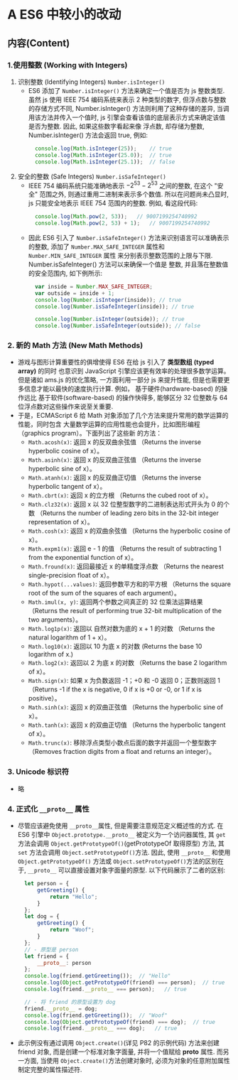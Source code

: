 # A ES6 中较小的改动 

## 内容(Content)
### 1.使用整数 (Working with Integers)
1. 识别整数 (Identifying Integers) `Number.isInteger()`
    + ES6 添加了 `Number.isInteger()` 方法来确定一个值是否为 js 整数类型. 虽然 js 
      使用 IEEE 754 编码系统来表示 2 种类型的数字, 但浮点数与整数的存储方式不同, 
      Number.isInteger() 方法则利用了这种存储的差异, 当调用该方法并传入一个值时, 
      js 引擎会查看该值的底层表示方式来确定该值是否为整数. 因此, 如果这些数字看起来像
      浮点数, 却存储为整数, Number.isInteger() 方法会返回 true, 例如:
      ```javascript
        console.log(Math.isInteger(25));    // true
        console.log(Math.isInteger(25.0));  // true
        console.log(Math.isInteger(25.1));  // false
      ```
2. 安全的整数 (Safe Integers) `Number.isSafeInteger()`
    + IEEE 754 编码系统只能准确地表示 $-2^{53} - 2^{53}$ 之间的整数, 在这个 "安全"
      范围之外, 则通过重用二进制来表示多个数值. 所以在问题尚未凸显时, js 只能安全地表示
      IEEE 754 范围内的整数. 例如, 看这段代码:
      ```javascript
        console.log(Math.pow(2, 53));   // 9007199254740992
        console.log(Math.pow(2, 53) + 1);   // 9007199254740992
      ``` 
    + 因此 ES6 引入了 `Number.isSafeInteger()` 方法来识别语言可以准确表示的整数,
      添加了 `Number.MAX_SAFE_INTEGER` 属性和 `Number.MIN_SAFE_INTEGER` 属性
      来分别表示整数范围的上限与下限. Number.isSafeInteger() 方法可以来确保一个值是
      整数, 并且落在整数值的安全范围内, 如下例所示:
      ```javascript
        var inside = Number.MAX_SAFE_INTEGER;
        var outside = inside + 1;
        console.log(Number.isInteger(inside)); // true
        console.log(Number.isSafeInteger(inside)); // true

        console.log(Number.isInteger(outside)); // true
        console.log(Number.isSafeInteger(outside)); // false
      ```
### 2. 新的 Math 方法 (New Math Methods)
- 游戏与图形计算重要性的俱增使得 ES6 在给 js 引入了 **类型数组 (typed array)** 的同时
  也意识到 JavaScript 引擎应该更有效率的处理很多数学运算。但是诸如 ams.js 的优化策略, 
  一方面利用一部分 js 来提升性能, 但是也需要更多信息才能以最快的速度执行计算. 例如，
  基于硬件(hardware-based) 的操作远比 基于软件(software-based) 的操作快得多, 
  能够区分 32 位整数与 64 位浮点数对这些操作来说至关重要.
- 于是，ECMAScript 6 给 Math 对象添加了几个方法来提升常用的数学运算的性能，同时包含
  大量数学运算的应用性能也会提升，比如图形编程（graphics program）。下面列出了这些新
  的方法：
    + `Math.acosh(x)`: 返回 x 的反双曲余弦值
    （Returns the inverse hyperbolic cosine of x）。
    + `Math.asinh(x)`: 返回 x 的反双曲正弦值
     （Returns the inverse hyperbolic sine of x）。
    + `Math.atanh(x)`: 返回 x 的反双曲正切值
     （Returns the inverse hyperbolic tangent of x）。
    + `Math.cbrt(x)`: 返回 x 的立方根
     （Returns the cubed root of x）。
    + `Math.clz32(x)`: 返回 x 以 32 位整型数字的二进制表达形式开头为 0 的个数
     （Returns the number of leading zero bits in the 32-bit integer representation of x）。
    + `Math.cosh(x)`: 返回 x 的双曲余弦值
     （Returns the hyperbolic cosine of x）。
    + `Math.expm1(x)`: 返回 e - 1 的值
     （Returns the result of subtracting 1 from the exponential function of x）。
    + `Math.fround(x)`: 返回最接近 x 的单精度浮点数
     （Returns the nearest single-precision float of x）。
    + `Math.hypot(...values)`: 返回参数平方和的平方根
     （Returns the square root of the sum of the squares of each argument）。
    + `Math.imul(x, y)`: 返回两个参数之间真正的 32 位乘法运算结果
     （Returns the result of performing true 32-bit multiplication of the two arguments）。
    + `Math.log1p(x)`: 返回以 自然对数为底的 x + 1 的对数
     （Returns the natural logarithm of 1 + x）。
    + `Math.log10(x)`: 返回以 10 为底 x 的对数
      (Returns the base 10 logarithm of x.)
    + `Math.log2(x)`: 返回以 2 为底 x 的对数
     （Returns the base 2 logarithm of x）。
    + `Math.sign(x)`: 如果 x 为负数返回 -1；+0 和 -0 返回 0；正数则返回 1
     （Returns -1 if the x is negative, 0 if x is +0 or -0, or 1 if x is positive）。
    + `Math.sinh(x)`: 返回 x 的双曲正弦值
     （Returns the hyperbolic sine of x）。
    + `Math.tanh(x)`: 返回 x 的双曲正切值
     （Returns the hyperbolic tangent of x）。
    + `Math.trunc(x)`: 移除浮点类型小数点后面的数字并返回一个整型数字
     （Removes fraction digits from a float and returns an integer）。
### 3. Unicode 标识符
- 略
### 4. 正式化 `__proto__` 属性
- 尽管应该避免使用 `__proto__`属性, 但是需要注意规范定义概述性的方式. 在 ES6 引擎中 
  `Object.prototype.__proto__` 被定义为一个访问器属性, 其 `get` 方法会调用 
  `Object.getPrototypeOf()`(getPrototypeOf 取得原型) 方法, 其 `set` 方法会调用 
  `Object.setPrototypeOf()`方法. 因此, 使用 `__proto__` 和使用 
  `Object.getPrototypeOf()` 方法或 `Object.setPrototypeOf()`方法的区别在于, 
  `__proto__` 可以直接设置对象字面量的原型. 以下代码展示了二者的区别:
  ```javascript
    let person = {
        getGreeting() {
            return "Hello";
        }
    };
    let dog = {
        getGreeting() {
            return "Woof";
        }
    };
    // - 原型是 person
    let friend = {
        __proto__: person
    };
    console.log(friend.getGreeting());  // "Hello"
    console.log(Object.getPrototypeOf(friend) === person);  // true
    console.log(friend.__proto__ === person);   // true

    // - 将 friend 的原型设置为 dog
    friend.__proto__ = dog;
    console.log(friend.getGreeting());  // "Woof"
    console.log(Object.getPrototypeOf(friend) === dog);  // true
    console.log(friend.__proto__ === dog);   // true
  ```
- 此示例没有通过调用 `Object.create()`(详见 P82 的示例代码) 方法来创建 friend 对象,
  而是创建一个标准对象字面量, 并将一个值赋给 __proto__ 属性. 而另一方面, 当使用
  `Object.create()`方法创建对象时, 必须为对象的任意附加属性制定完整的属性描述符.